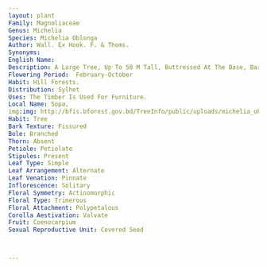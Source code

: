 ```yaml
---
layout: plant
Family: Magnoliaceae
Genus: Michelia
Species: Michelia Oblonga
Author: Wall. Ex Hook. F. & Thoms.
Synonyms: 
English Name: 
Description: A Large Tree, Up To 50 M Tall, Buttressed At The Base, Bark Grey, Rough Warty, 2-4 Cm Thick, Aromatic. Leaves Oblanceolate, Obovate-oblong, 8-15 Ã— 4-6 Cm, Acute At The Base, Shortly Acuminate At The Apex, Coriaceous, Shiny Above, Glaucous Beneath, Lateral Nerves 10-12 Pairs, Conspicuous On Both Surfaces, Petioles 1.5-2.5 Cm Long, Swollen At The Base, Stipules Narrowly Oblong, As Long As Petioles. Flowers Axillary, Solitary, White, Scarcely Scented, Buds Ovoid, Elongate, 2.5 Cm Long, Pedicels Short, Annulate. Perianth Parts 12, White, Fading To Pale Yellow, Narrowly Obovate-lanceolate, 2.5-3.5 Cm Long. Stamens 50 Or More, Filaments 2.5 Mm Long, Anthers 1.5-2.0 Cm Long. Carpels 40 Or More, Ovoid, 1.2 Ã— 1.0 Mm, Glabrous, Stylar Crest As Long As Ovary. Fruiting Receptacles Up To 15 Cm Long, Ripe Carpels Sessile, Obovoid, 20-12 Mm Long, Woody, Lenticellate, Beaked, Speckled.
Flowering Period:  February-October
Habit: Hill Forests.
Distribution: Sylhet
Uses: The Timber Is Used For Furniture.
Local Name: Sopa, 
img:img: http://bfis.bforest.gov.bd/TreeInfo/public/uploads/michelia_oblonga.jpg
Habit: Tree
Bark Texture: Fissured
Bole: Branched
Thorn: Absent
Petiole: Petiolate
Stipules: Present
Leaf Type: Simple
Leaf Arrangement: Alternate
Leaf Venation: Pinnate
Inflorescence: Solitary
Floral Symmetry: Actinomorphic
Floral Type: Trimerous
Floral Attachment: Polypetalous
Corolla Aestivation: Valvate
Fruit: Coenocarpium
Sexual Reproductive Unit: Covered Seed



---
```


